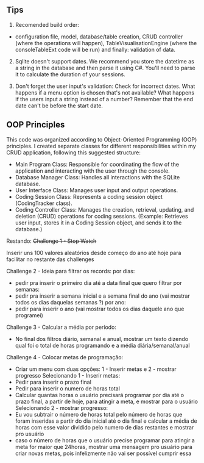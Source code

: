 ## Tips

1. Recomended build order:
 - configuration file, model, database/table creation, CRUD controller (where the operations will happen), TableVisualisationEngine (where the consoleTableExt code will be run) and finally: validation of data.

2. Sqlite doesn't support dates. We recommend you store the datetime as a string in the database and then parse it using C#. You'll need to parse it to calculate the duration of your sessions.

3. Don't forget the user input's validation: Check for incorrect dates. What happens if a menu option is chosen that's not available? What happens if the users input a string instead of a number? Remember that the end date can't be before the start date.

## OOP Principles

This code was organized according to Object-Oriented Programming (OOP) principles. I created separate classes for different responsibilities within my CRUD application, following this suggested structure:

- Main Program Class: Responsible for coordinating the flow of the application and interacting with the user through the console.
- Database Manager Class: Handles all interactions with the SQLite database.
- User Interface Class: Manages user input and output operations.
- Coding Session Class: Represents a coding session object (CodingTracker class).
- Coding Controller Class: Manages the creation, retrieval, updating, and deletion (CRUD) operations for coding sessions.
  (Example: Retrieves user input, stores it in a Coding Session object, and sends it to the database.)

Restando:
~~Challenge 1 - Stop Watch~~

Inserir uns 100 valores aleatórios desde começo do ano até hoje para facilitar no restante das challenges

Challenge 2 - Ideia para filtrar os records:
por dias:
 - pedir pra inserir o primeiro dia até a data final que quero filtrar
por semanas:
- pedir pra inserir a semana inicial e a semana final do ano (vai mostrar todos os dias daquelas semanas ?)
por ano:
 - pedir para inserir o ano (vai mostrar todos os dias daquele ano que programei)

Challenge 3 - Calcular a média por período:
 - No final dos filtros diário, semanal e anual, mostrar um texto dizendo
qual foi o total de horas programando e a média diária/semanal/anual

Challenge 4 - Colocar metas de programação:
 - Criar um menu com duas opções: 1 - Inserir metas e 2 - mostrar progresso
Selecionando 1 - Inserir metas:
 - Pedir para inserir o prazo final
 - Pedir para inserir o numero de horas total
 - Calcular quantas horas o usuário precisará programar por dia até o prazo final, a partir de hoje, para atingir a meta, e mostrar para o usuário
Selecionando 2 - mostrar progresso:
 - Eu vou subtrair o número de horas total pelo número de horas que foram inseridas a partir do dia inicial até o dia final e calcular a média
de horas com esse valor dividido pelo numero de dias restantes e mostrar pro usuário
 - caso o número de horas que o usuário precise programar para atingir a meta for maior que 24horas, mostrar uma mensagem pro usuário para criar novas metas, pois infelizmente não vai ser possível cumprir essa


